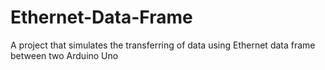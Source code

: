 # Ethernet-Data-Frame
A project that simulates the transferring of data using Ethernet data frame between two Arduino Uno 
